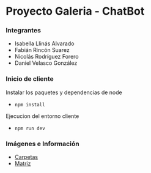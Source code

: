# Proyecto Galeria - ChatBot

### Integrantes
- Isabella Llinás Alvarado
- Fabián Rincón Suarez
- Nicolás Rodríguez Forero
- Daniel Velasco González

### Inicio de cliente
Instalar los paquetes y dependencias de node
- ```npm install```

Ejecucion del entorno cliente
- ```npm run dev```

### Imágenes e Información
- [Carpetas](https://drive.google.com/drive/folders/16RUcw_L1DXuodE3XN_6JZi0-9_mCRDo2)
- [Matriz](https://docs.google.com/spreadsheets/d/1axN5hyvth0cU5hIA1sg7ZtX7df9rv5gyx6uVNWHurTU/edit?gid=0#gid=0)
